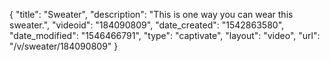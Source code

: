 {
    "title": "Sweater",
    "description": "This is one way you can wear this sweater.",
    "videoid": "184090809",
    "date_created": "1542863580",
    "date_modified": "1546466791",
    "type": "captivate",
    "layout": "video",
    "url": "\/v\/sweater\/184090809"
}
